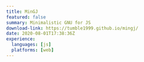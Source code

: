 ```yaml
---
title: MinGJ
featured: false
summary: Minimalistic GNU for JS
download-link: https://tumble1999.github.io/mingj/
date: 2020-08-01T17:38:36Z
experience:
  languages: [js]
  platforms: [web]
---
```

